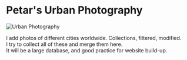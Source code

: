 # Petar's Urban Photography

![Urban Photography]("r_thumb.jpg")

I add photos of different cities worldwide. Collections, filtered, modified.  
I try to collect all of these and merge them here.  
It will be a large database, and good practice for website build-up.
